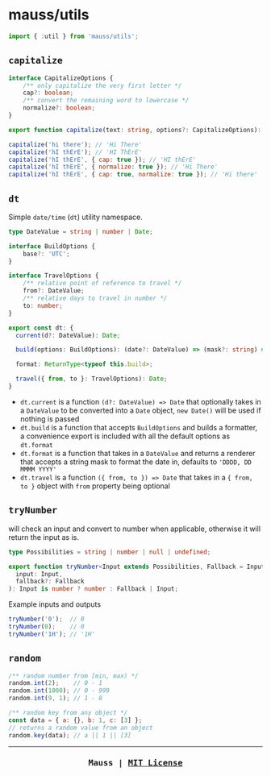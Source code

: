 # mauss/utils

```js
import { :util } from 'mauss/utils';
```

## `capitalize`

```ts
interface CapitalizeOptions {
	/** only capitalize the very first letter */
	cap?: boolean;
	/** convert the remaining word to lowercase */
	normalize?: boolean;
}

export function capitalize(text: string, options?: CapitalizeOptions): string;
```

```js
capitalize('hi there'); // 'Hi There'
capitalize('hI thErE'); // 'HI ThErE'
capitalize('hI thErE', { cap: true }); // 'HI thErE'
capitalize('hI thErE', { normalize: true }); // 'Hi There'
capitalize('hI thErE', { cap: true, normalize: true }); // 'Hi there'
```

## `dt`

Simple `date/time` (`dt`) utility namespace.

```ts
type DateValue = string | number | Date;

interface BuildOptions {
	base?: 'UTC';
}

interface TravelOptions {
	/** relative point of reference to travel */
	from?: DateValue;
	/** relative days to travel in number */
	to: number;
}

export const dt: {
  current(d?: DateValue): Date;

  build(options: BuildOptions): (date?: DateValue) => (mask?: string) => string;

  format: ReturnType<typeof this.build>;

  travel({ from, to }: TravelOptions): Date;
}
```

- `dt.current` is a function `(d?: DateValue) => Date` that optionally takes in a `DateValue` to be converted into a `Date` object, `new Date()` will be used if nothing is passed
- `dt.build` is a function that accepts `BuildOptions` and builds a formatter, a convenience export is included with all the default options as `dt.format`
- `dt.format` is a function that takes in a `DateValue` and returns a renderer that accepts a string mask to format the date in, defaults to `'DDDD, DD MMMM YYYY'`
- `dt.travel` is a function `({ from, to }) => Date` that takes in a `{ from, to }` object with `from` property being optional

## `tryNumber`

will check an input and convert to number when applicable, otherwise it will return the input as is.

```ts
type Possibilities = string | number | null | undefined;

export function tryNumber<Input extends Possibilities, Fallback = Input>(
  input: Input,
  fallback?: Fallback
): Input is number ? number : Fallback | Input;
```

Example inputs and outputs

```js
tryNumber('0');  // 0
tryNumber(0);    // 0
tryNumber('1H'); // '1H'
```

## `random`

```js
/** random number from [min, max) */
random.int(2);    // 0 - 1
random.int(1000); // 0 - 999
random.int(9, 1); // 1 - 8

/** random key from any object */
const data = { a: {}, b: 1, c: [3] };
// returns a random value from an object
random.key(data); // a || 1 || [3]
```

***

<h3 align="center"><pre>Mauss | <a href="LICENSE">MIT License</a></pre></h3>
